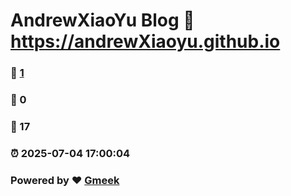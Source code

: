 # AndrewXiaoYu Blog :link: https://andrewXiaoyu.github.io 
### :page_facing_up: [1](https://andrewXiaoyu.github.io/tag.html) 
### :speech_balloon: 0 
### :hibiscus: 17 
### :alarm_clock: 2025-07-04 17:00:04 
### Powered by :heart: [Gmeek](https://github.com/Meekdai/Gmeek)
